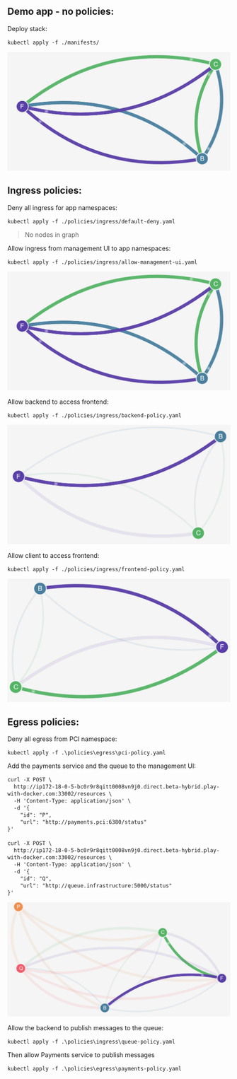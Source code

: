 
## Demo app - no policies:

Deploy stack:
```
kubectl apply -f ./manifests/
```

![](img/calico-stars-no-policy.jpg)

## Ingress policies:

Deny all ingress for app namespaces:

```
kubectl apply -f ./policies/ingress/default-deny.yaml
```

> No nodes in graph

Allow ingress from management UI to app namespaces:

```
kubectl apply -f ./policies/ingress/allow-management-ui.yaml
```

![](img/calico-stars-no-policy.jpg)

Allow backend to access frontend:

```
kubectl apply -f ./policies/ingress/backend-policy.yaml
```

![](img/calico-stars-backend-policy.jpg)

Allow client to access frontend:

```
kubectl apply -f ./policies/ingress/frontend-policy.yaml
```

![](img/calico-stars-frontend-policy.jpg)

## Egress policies:

Deny all egress from PCI namespace:

```
kubectl apply -f .\policies\egress\pci-policy.yaml
```

Add the payments service and the queue to the management UI:

```
curl -X POST \
  http://ip172-18-0-5-bc0r9r8qitt0008vn9j0.direct.beta-hybrid.play-with-docker.com:33002/resources \  
  -H 'Content-Type: application/json' \
  -d '{
	"id": "P",
	"url": "http://payments.pci:6380/status"
}'

curl -X POST \
  http://ip172-18-0-5-bc0r9r8qitt0008vn9j0.direct.beta-hybrid.play-with-docker.com:33002/resources \  
  -H 'Content-Type: application/json' \
  -d '{
	"id": "Q",
	"url": "http://queue.infrastructure:5000/status"
}'
```

![](img/calico-payments-blocked.jpg)

Allow the backend to publish messages to the queue:

```
kubectl apply -f .\policies\ingress\queue-policy.yaml
```

Then allow Payments service to publish messages

```
kubectl apply -f .\policies\egress\payments-policy.yaml
```
